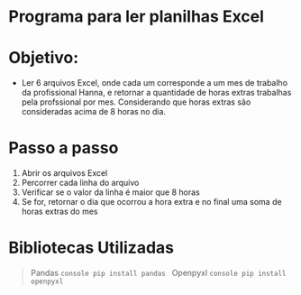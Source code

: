 # Programa para ler planilhas Excel

# Objetivo: 
  - Ler 6 arquivos Excel, onde cada um corresponde a um mes de trabalho da profissional Hanna, e retornar a quantidade de horas extras 
  trabalhas pela profssional por mes. Considerando que horas extras são consideradas acima de 8 horas no dia.

# Passo a passo
  01. Abrir os arquivos Excel
  02. Percorrer cada linha do arquivo
  03. Verificar se o valor da linha é maior que 8 horas
  04. Se for, retornar o dia que ocorrou a hora extra e no final uma soma de horas extras do mes

# Bibliotecas Utilizadas
  > Pandas
    ```console
    pip install pandas
    ```
  > Openpyxl
    ```console
    pip install openpyxl
    ```